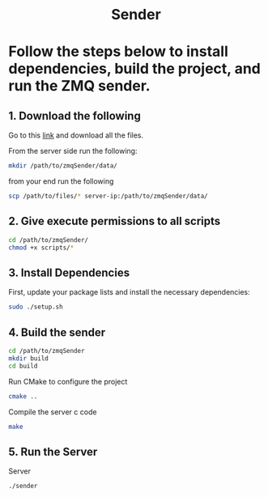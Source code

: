 <!-- PROJECT LOGO -->
<br />
<p align="center">
  <h1 align="center">Sender</h3>
</p>

# Follow the steps below to install dependencies, build the project, and run the ZMQ sender.

## 1. Download the following
Go to this [link](https://drive.google.com/drive/folders/1EkHXA-k_TWk6JEP-0-5hSmtBPsAUsPXu?usp=share_link) and download all the files.

From the server side run the following:
```sh
mkdir /path/to/zmqSender/data/
```
from your end run the following
```sh
scp /path/to/files/* server-ip:/path/to/zmqSender/data/
```

## 2. Give execute permissions to all scripts
```sh
cd /path/to/zmqSender/
chmod +x scripts/*
```

## 3. Install Dependencies

First, update your package lists and install the necessary dependencies:

```sh
sudo ./setup.sh
```

## 4. Build the sender
```sh
cd /path/to/zmqSender
mkdir build
cd build
```
Run CMake to configure the project
```sh
cmake ..
```
Compile the server c code
```sh
make
```

## 5. Run the Server

Server
```sh
./sender
```
